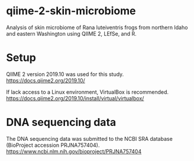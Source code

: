 # qiime-2-skin-microbiome
Analysis of skin microbiome of Rana luteiventris frogs from northern Idaho and eastern Washington using QIIME 2, LEfSe, and R.

# Setup
QIIME 2 version 2019.10 was used for this study.
https://docs.qiime2.org/2019.10/

If lack access to a Linux environment, VirtualBox is recommended.
https://docs.qiime2.org/2019.10/install/virtual/virtualbox/

# DNA sequencing data
The DNA sequencing data was submitted to the NCBI SRA database (BioProject accession PRJNA757404).
https://www.ncbi.nlm.nih.gov/bioproject/PRJNA757404
